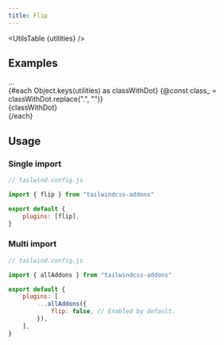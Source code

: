 ```yaml
---
title: Flip
---
```


<script>
	import UtilsTable from "$lib/UtilsTable.svelte"
	import { getUtilities } from "$lib/utils/tailwind.js"
	import { flip } from "tailwindcss-addons"
    import Preview from "$lib/components/Preview.svelte"
	const utilities = getUtilities(flip.handler);
    console.log(utilities)
</script>

<UtilsTable {utilities} />

## Examples

<Preview class="p-8">
    <div class="flex flex-wrap gap-8">
        <div class="grid gap-4 justify-items-center flex-1">
            <span class="text-gray-400 font-mono">...</span>
            <div class="border-t-2 border-l-2 size-8"></div>
        </div>
        {#each Object.keys(utilities) as classWithDot}
            {@const class_ = classWithDot.replace(".", "")}
            <div class="grid gap-4 justify-items-center flex-1">
                <span class="text-gray-400 font-mono">{classWithDot}</span>
                <div class="border-t-2 border-l-2 size-8 {class_}"></div>
            </div>
        {/each}
    </div>
</Preview>

## Usage

### Single import

```js
// tailwind.config.js

import { flip } from "tailwindcss-addons"

export default {
    plugins: [flip],
}
```

### Multi import

```js
// tailwind.config.js

import { allAddons } from "tailwindcss-addons"

export default {
    plugins: [
        ...allAddons({
            flip: false, // Enabled by default.
        }),
    ],
}
```
